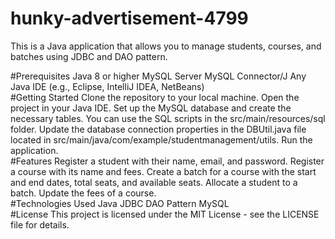 # hunky-advertisement-4799
This is a Java application that allows you to manage students, courses, and batches using JDBC and DAO pattern.

#Prerequisites
Java 8 or higher
MySQL Server
MySQL Connector/J
Any Java IDE (e.g., Eclipse, IntelliJ IDEA, NetBeans)
<br>
#Getting Started
Clone the repository to your local machine.
Open the project in your Java IDE.
Set up the MySQL database and create the necessary tables. You can use the SQL scripts in the src/main/resources/sql folder.
Update the database connection properties in the DBUtil.java file located in src/main/java/com/example/studentmanagement/utils.
Run the application.
<br>
#Features
Register a student with their name, email, and password.
Register a course with its name and fees.
Create a batch for a course with the start and end dates, total seats, and available seats.
Allocate a student to a batch.
Update the fees of a course.
<br>
#Technologies Used
Java
JDBC
DAO Pattern
MySQL
<br>
#License
This project is licensed under the MIT License - see the LICENSE file for details.
